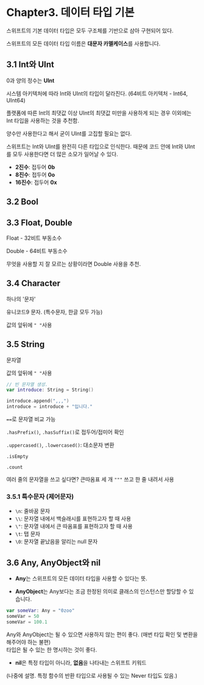 # Chapter3. 데이터 타입 기본

스위프트의 기본 데이터 타입은 모두 구조체를 기반으로 삼아 구현되어 있다.

스위프트의 모든 데이터 타입 이름은 **대문자 카멜케이스**를 사용합니다.

## 3.1 Int와 UInt

0과 양의 정수는 **UInt**

시스템 아키텍처에 따라 Int와 UInt의 타입이 달라진다. (64비트 아키텍처 - Int64, UInt64)

플랫폼에 따른 Int의 최댓값 이상 UInt의 최댓값 미만을 사용하게 되는 경우 이외에는 Int 타입을 사용하는 것을 추천함.

양수만 사용한다고 해서 굳이 UInt를 고집할 필요는 없다. 

스위프트는 Int와 UInt를 완전히 다른 타입으로 인식한다. 때문에 코드 안에 Int와 UInt를 모두 사용한다면 더 많은 소모가 일어날 수 있다.

- **2진수**: 접두어 **0b**
- **8진수**: 접두어 **0o**
- **16진수**: 접두어 **0x**

## 3.2 Bool

## 3.3 Float, Double

Float - 32비트 부동소수 

Double - 64비트 부동소수

무엇을 사용할 지 잘 모르는 상황이라면 Double 사용을 추천.

## 3.4 Character

하나의 '문자'

유니코드9 문자. (특수문자, 한글 모두 가능)

값의 앞뒤에 `" "`사용

## 3.5 String

문자열

값의 앞뒤에 `" "`사용

```swift
// 빈 문자열 생성.
var introduce: String = String()

introduce.append(",,,")
introduce = introduce + "입니다."
```

`==`로 문자열 비교 가능

`.hasPrefix()`, `.hasSuffix()`로 접두어/접미어 확인


`.uppercased()`, `.lowercased()`: 대소문자 변환


`.isEmpty`

`.count`

여러 줄의 문자열을 쓰고 싶다면? 큰따옴표 세 개 `"""` 쓰고 한 줄 내려서 사용

### 3.5.1 특수문자 (제어문자)

- `\n`: 줄바꿈 문자
- `\\`: 문자열 내에서 백슬래시를 표현하고자 할 때 사용
- `\"`: 문자열 내에서 큰 따옴표를 표현하고자 할 때 사용
- `\t`: 탭 문자
- `\0`: 문자열 끝났음을 알리는 null 문자


## 3.6 Any, AnyObject와 nil

- **Any**는 스위프트의 모든 데이터 타입을 사용할 수 있다는 뜻.

- **AnyObject**는 Any보다는 조금 한정된 의미로 클래스의 인스턴스만 할당할 수 있습니다.

```swift
var someVar: Any = "0zoo"
someVar = 50
someVar = 100.1
```

Any와 AnyObject는 될 수 있으면 사용하지 않는 편이 좋다. (매번 타입 확인 및 변환을 해주어야 하는 불편)    
타입은 될 수 있는 한 명시하는 것이 좋다.


- **nil**은 특정 타입이 아니라, **없음**을 나타내는 스위프트 키워드  


(나중에 설명. 특정 함수의 반환 타입으로 사용될 수 있는 Never 타입도 있음.)







